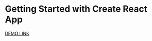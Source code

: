 # Getting Started with Create React App

[DEMO LINK](https://denlysiak.github.io/solution-task-inforce/)
